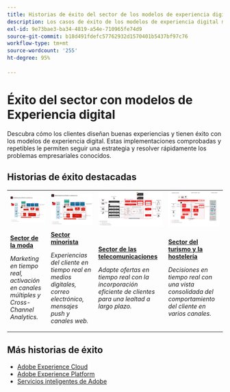 ```yaml
---
title: Historias de éxito del sector de los modelos de experiencia digital
description: Los casos de éxito de los modelos de experiencia digital muestran cómo varias sectores están obteniendo valor empresarial con las aplicaciones de Adobe Experience Cloud, con tecnología de Adobe Experience Platform.
exl-id: 9e73bae3-ba34-4819-a54e-710965fe74d9
source-git-commit: b18d491fdefc57762932d1570401b5437bf97c76
workflow-type: tm+mt
source-wordcount: '255'
ht-degree: 95%

---
```


# Éxito del sector con modelos de Experiencia digital

Descubra cómo los clientes diseñan buenas experiencias y tienen éxito con los modelos de experiencia digital. Estas implementaciones comprobadas y repetibles le permiten seguir una estrategia y resolver rápidamente los problemas empresariales conocidos.

## Historias de éxito destacadas

<table style="table-layout:fixed">
<tr>
  <td>
    <a href="https://experienceleague.adobe.com/docs/blueprints-learn/architecture/vertical-blueprints/apparel.html?lang=es"><img alt="imagen en miniatura del sector de la moda, con activación de audiencias, customer journey analytics y modelos de recorrido del cliente" src="../experience-platform/assets/aep+apps_vertical.svg"/></a>
    </td>
  <td>
    <a href="https://experienceleague.adobe.com/docs/blueprints-learn/architecture/vertical-blueprints/retail.html?lang=es"><img alt="imagen en miniatura del sector minorista con activación con datos en línea y sin conexión, y modelos de Journey Optimizer" src="../experience-platform/assets/aep+apps_vertical.svg"/></a>

</td>
  <td>
    <a href="https://experienceleague.adobe.com/docs/blueprints-learn/architecture/vertical-blueprints/telecommunications.html?lang=es"><img alt="imagen en miniatura del modelo de Journey Optimizer" src="../customer-journeys/assets/ajo-architecture.svg" /></a>
  </td>
  <td>
    <a href="https://experienceleague.adobe.com/docs/blueprints-learn/architecture/vertical-blueprints/travel-hospitality.html?lang=es"><img alt="imagen en miniatura de activación con datos en línea y sin conexión" src="../audience-activation/assets/known_activation.svg" /></a>
  </td>
</tr>
<tr>
  <td>
    <div><a href="https://experienceleague.adobe.com/docs/blueprints-learn/architecture/vertical-blueprints/apparel.html?lang=es"><strong>Sector de la moda</strong></a></div>
    <p><em>Marketing en tiempo real, activación en canales múltiples y Cross-Channel Analytics.</em></p>
  </td>
  <td>
    <div><a href="https://experienceleague.adobe.com/docs/blueprints-learn/architecture/vertical-blueprints/retail.html?lang=es"><strong>Sector minorista</strong></a></div>
    <p><em>Experiencias del cliente en tiempo real en medios digitales, correo electrónico, mensajes push y canales web.</em></p>
  </td>
  <td>
    <div><a href="https://experienceleague.adobe.com/docs/blueprints-learn/architecture/vertical-blueprints/telecommunications.html?lang=es"><strong>Sector de las telecomunicaciones</strong></a></div>
    <p><em>Adapte ofertas en tiempo real con la incorporación eficiente de clientes para una lealtad a largo plazo.</em></p>
  </td>
  <td>
    <div><a href="https://experienceleague.adobe.com/docs/blueprints-learn/architecture/vertical-blueprints/travel-hospitality.html?lang=es"><strong>Sector del turismo y la hostelería</strong></a></div>
    <p><em>Decisiones en tiempo real con una vista consolidada del comportamiento del cliente en varios canales.</em></p>
  </td>
</tr>
</table>

## Más historias de éxito

* <a href="https://business.adobe.com/customer-success-stories/index.html?Products+%26+Services=Experience">Adobe Experience Cloud</a>
* <a href="https://business.adobe.com/customer-success-stories/index.html?Products+%26+Services=Experience+Platform">Adobe Experience Platform</a>
* <a href="https://business.adobe.com/customer-success-stories/index.html?Products+%26+Services=Intelligent+Services">Servicios inteligentes de Adobe</a>
